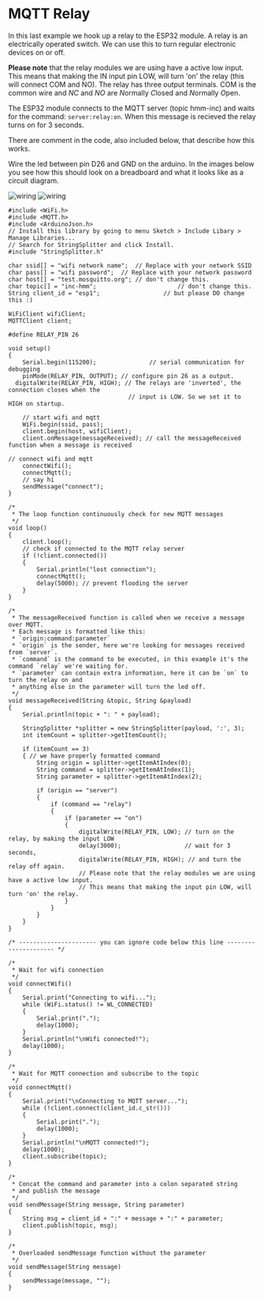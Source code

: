 # MQTT Relay

In this last example we hook up a relay to the ESP32 module. A relay is an electrically operated switch. We can use this to turn regular electronic devices on or off.

**Please note** that the relay modules we are using have a active low input. This means that making the IN input pin LOW, will turn 'on' the relay (this will connect COM and NO).
The relay has three output terminals. COM is the common wire and *NC* and *NO* are *N*ormally *C*losed and *N*ormally *O*pen.

The ESP32 module connects to the MQTT server (topic hmm-inc) and waits for the command:
`server:relay:on`. When this message is recieved the relay turns on for 3 seconds.


There are comment in the code, also included below, that describe how this works. 

Wire the led between pin D26 and GND on the arduino. In the images below you see how this should look on a breadboard and what it looks like as a circuit diagram. 

![wiring](MQTT_relay_bb.png)
![wiring](MQTT_relay_sch.png)

```arduino
#include <WiFi.h>
#include <MQTT.h>
#include <ArduinoJson.h>
// Install this library by going to menu Sketch > Include Libary > Manage Libraries...
// Search for StringSplitter and click Install.
#include "StringSplitter.h"

char ssid[] = "wifi network name";  // Replace with your network SSID
char pass[] = "wifi password";  // Replace with your network password
char host[] = "test.mosquitto.org"; // don't change this.
char topic[] = "inc-hmm";						// don't change this.
String client_id = "esp1";					// but please DO change this :)

WiFiClient wifiClient;
MQTTClient client;

#define RELAY_PIN 26

void setup()
{
	Serial.begin(115200);				// serial communication for debugging
	pinMode(RELAY_PIN, OUTPUT); // configure pin 26 as a output.
  digitalWrite(RELAY_PIN, HIGH); // The relays are 'inverted', the connection closes when the 
                                  // input is LOW. So we set it to HIGH on startup.

	// start wifi and mqtt
	WiFi.begin(ssid, pass);
	client.begin(host, wifiClient);
	client.onMessage(messageReceived); // call the messageReceived function when a message is received
																		 // connect wifi and mqtt
	connectWifi();
	connectMqtt();
	// say hi
	sendMessage("connect");
}

/*
 * The loop function continuously check for new MQTT messages
 */
void loop()
{
	client.loop();
	// check if connected to the MQTT relay server
	if (!client.connected())
	{
		Serial.println("lost connection");
		connectMqtt();
		delay(5000); // prevent flooding the server
	}
}

/*
 * The messageReceived function is called when we receive a message over MQTT.
 * Each message is formatted like this:
 * `origin:command:parameter`
 * `origin` is the sender, here we're looking for messages received from `server`.
 * `command` is the command to be executed, in this example it's the command `relay` we're waiting for.
 * `parameter` can contain extra information, here it can be `on` to turn the relay on and
 * anything else in the parameter will turn the led off.
 */
void messageReceived(String &topic, String &payload)
{
	Serial.println(topic + ": " + payload);

	StringSplitter *splitter = new StringSplitter(payload, ':', 3);
	int itemCount = splitter->getItemCount();

	if (itemCount == 3)
	{ // we have properly formatted command
		String origin = splitter->getItemAtIndex(0);
		String command = splitter->getItemAtIndex(1);
		String parameter = splitter->getItemAtIndex(2);

		if (origin == "server")
		{
			if (command == "relay")
			{
				if (parameter == "on")
				{
					digitalWrite(RELAY_PIN, LOW); // turn on the relay, by making the input LOW
					delay(3000);                  // wait for 3 seconds,
					digitalWrite(RELAY_PIN, HIGH); // and turn the relay off again.
					// Please note that the relay modules we are using have a active low input. 
					// This means that making the input pin LOW, will turn 'on' the relay.
				}
			}
		}
	}
}

/* ---------------------- you can ignore code below this line --------------------- */

/*
 * Wait for wifi connection
 */
void connectWifi()
{
	Serial.print("Connecting to wifi...");
	while (WiFi.status() != WL_CONNECTED)
	{
		Serial.print(".");
		delay(1000);
	}
	Serial.println("\nWifi connected!");
	delay(1000);
}

/*
 * Wait for MQTT connection and subscribe to the topic
 */
void connectMqtt()
{
	Serial.print("\nConnecting to MQTT server...");
	while (!client.connect(client_id.c_str()))
	{
		Serial.print(".");
		delay(1000);
	}
	Serial.println("\nMQTT connected!");
	delay(1000);
	client.subscribe(topic);
}

/*
 * Concat the command and parameter into a colon separated string
 * and publish the message
 */
void sendMessage(String message, String parameter)
{
	String msg = client_id + ":" + message + ":" + parameter;
	client.publish(topic, msg);
}

/*
 * Overloaded sendMessage function without the parameter
 */
void sendMessage(String message)
{
	sendMessage(message, "");
}
```